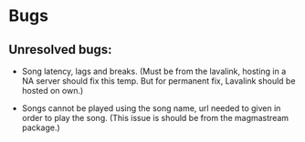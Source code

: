 # Bugs

## Unresolved bugs:

- Song latency, lags and breaks. (Must be from the lavalink, hosting in a NA server should fix this temp. But for permanent fix, Lavalink should be hosted on own.)

- Songs cannot be played using the song name, url needed to given in order to play the song. (This issue is should be from the magmastream package.)